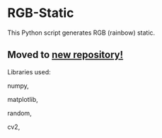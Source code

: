 # RGB-Static
This Python script generates RGB (rainbow) static.

## Moved to [new repository!](https://github.com/chasedig/py-image)

Libraries used:

  numpy,
  
  matplotlib,
  
  random,
  
  cv2,
  

